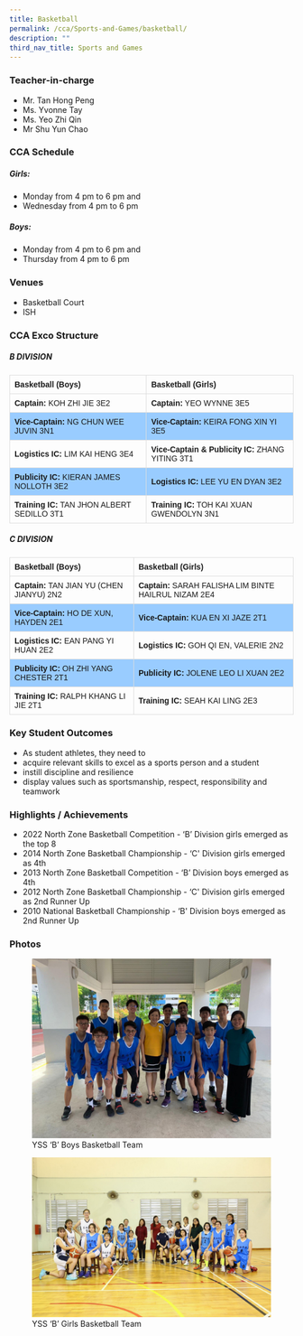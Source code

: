 ```yaml
---
title: Basketball
permalink: /cca/Sports-and-Games/basketball/
description: ""
third_nav_title: Sports and Games
---
```

### Teacher-in-charge
* Mr. Tan Hong Peng 
* Ms. Yvonne Tay 
* Ms. Yeo Zhi Qin 
* Mr Shu Yun Chao

### CCA Schedule
##### Girls:
* Monday from 4 pm to 6 pm and
* Wednesday from 4 pm to 6 pm

##### Boys:
* Monday from 4 pm to 6 pm and
* Thursday from 4 pm to 6 pm

### Venues
* Basketball Court
* ISH

### CCA Exco Structure

<style>
table {
  font-family: arial, sans-serif;
  border-collapse: collapse;
  width: 100%;
}

td, th {
  border: 1px solid #dddddd;
  text-align: left;
  padding: 8px;
}

tr:nth-child(even) {
  background-color: #99ccff;
}
</style>



##### B DIVISION

| Basketball (Boys) | Basketball (Girls) |
| -------- | -------- |
| **Captain:** KOH ZHI JIE 3E2     | **Captain:** YEO WYNNE 3E5     |
| **Vice-Captain:** NG CHUN WEE JUVIN 3N1     | **Vice-Captain:** KEIRA FONG XIN YI 3E5     |
| **Logistics IC:** LIM KAI HENG 3E4     | **Vice-Captain & Publicity IC:** ZHANG YITING 3T1     |
| **Publicity IC:** KIERAN JAMES NOLLOTH 3E2     | **Logistics IC:** LEE YU EN DYAN 3E2     |
| **Training IC:** TAN JHON ALBERT SEDILLO 3T1     | **Training IC:** TOH KAI XUAN GWENDOLYN 3N1     |

##### C DIVISION


| Basketball (Boys) | Basketball (Girls) |
| -------- | -------- |
| **Captain:** TAN JIAN YU (CHEN JIANYU) 2N2     | **Captain:** SARAH FALISHA LIM BINTE HAILRUL NIZAM 2E4     |
| **Vice-Captain:** HO DE XUN, HAYDEN 2E1     | **Vice-Captain:** KUA EN XI JAZE 2T1     |
| **Logistics IC:** EAN PANG YI HUAN 2E2     | **Logistics IC:** GOH QI EN, VALERIE 2N2     |
| **Publicity IC:** OH ZHI YANG CHESTER 2T1     | **Publicity IC:** JOLENE LEO LI XUAN 2E2     |
| **Training IC:** RALPH KHANG LI JIE 2T1     | **Training IC:** SEAH KAI LING 2E3     |

### Key Student Outcomes

* As student athletes, they need to
* acquire relevant skills to excel as a sports person and a student
* instill discipline and resilience
* display values such as sportsmanship, respect, responsibility and teamwork

### Highlights / Achievements

* 2022 North Zone Basketball Competition - ‘B’ Division girls emerged as the top 8 
* 2014 North Zone Basketball Championship - ‘C' Division girls emerged as 4th 
* 2013 North Zone Basketball Competition - ‘B’ Division boys emerged as 4th
* 2012 North Zone Basketball Championship - ‘C' Division girls emerged as 2nd Runner Up
* 2010 National Basketball Championship - ‘B' Division boys emerged as 2nd Runner Up

### Photos

<figure><img src="/images/StudDevelopment/CCAs/SportsGames/Basketball/B-Division-Basketball-Team-Boys.jpg"><figcaption>YSS ‘B’ Boys Basketball Team</figcaption></figure>

<figure><img src="/images/StudDevelopment/CCAs/SportsGames/Basketball/KC2_5133_Basketball-Girls_P1.jpg"><figcaption>YSS ‘B’ Girls Basketball Team</figcaption></figure>